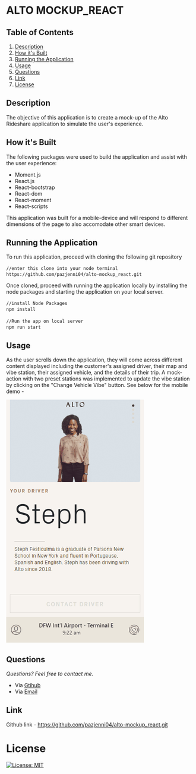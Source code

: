 # ALTO MOCKUP_REACT

## **Table of Contents**

1. [Description](#description)
2. [How it's Built](#how-its-built)
3. [Running the Application](#running-the-application)
4. [Usage](#usage)
5. [Questions](#questions)
6. [Link](#link)
7. [License](#license)

## **Description**

The objective of this application is to create a mock-up of the Alto Rideshare application to simulate the user's experience.

## **How it's Built**

The following packages were used to build the application and assist with the user experience:

- Moment.js
- React.js
- React-bootstrap
- React-dom
- React-moment
- React-scripts

This application was built for a mobile-device and will respond to different dimensions of the page to also accomodate other smart devices.

## **Running the Application**

To run this application, proceed with cloning the following git repository

```
//enter this clone into your node terminal
https://github.com/pazjenni04/alto-mockup_react.git
```

Once cloned, proceed with running the application locally by installing the node packages and starting the application on your local server.

```
//install Node Packages
npm install

//Run the app on local server
npm run start
```

## **Usage**

As the user scrolls down the application, they will come across different content displayed including the customer's assigned driver, their map and vibe station, their assigned vehicle, and the details of their trip. A mock-action with two preset stations was implemented to update the vibe station by clicking on the "Change Vehicle Vibe" button. See below for the mobile demo -

![The following demo is an example of the mobile app view](https://raw.githubusercontent.com/pazjenni04/alto-mockup_react/main/public/images/demo-mobile.gif)

## **Questions**

_Questions? Feel free to contact me._

- Via [Gtihub](https://github.com/pazjenni04)
- Via [Email](pazjenni1331@gmail.com)

## **Link**

Github link - https://github.com/pazjenni04/alto-mockup_react.git

# License

[![License: MIT](https://img.shields.io/badge/License-MIT-yellow.svg)](https://opensource.org/licenses/MIT)
